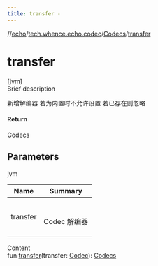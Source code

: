 ```yaml
---
title: transfer -
---
```

//[echo](../../index.md)/[tech.whence.echo.codec](../index.md)/[Codecs](index.md)/[transfer](transfer.md)



# transfer  
[jvm]  
Brief description  


新增解编器 若为内置时不允许设置 若已存在则忽略



#### Return  


Codecs



## Parameters  
  
jvm  
  
|  Name|  Summary| 
|---|---|
| transfer| <br><br>Codec 解编器<br><br>
  
  
Content  
fun [transfer](transfer.md)(transfer: [Codec](../-codec/index.md)): [Codecs](index.md)  




